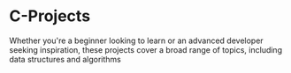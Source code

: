 # C-Projects
Whether you're a beginner looking to learn or an advanced developer seeking inspiration, these projects cover a broad range of topics, including data structures and algorithms
